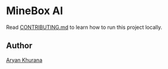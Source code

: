 # MineBox AI

Read [CONTRIBUTING.md](./CONTRIBUTING.md) to learn how to run this project locally.

## Author

[Aryan Khurana](https://github.com/AryanK1511)
